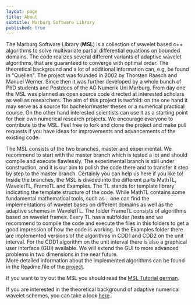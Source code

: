 ```yaml
---
layout: page
title: About
subtitle: Marburg Software Library
published: true
---
```


The Marburg Software Library (**MSL**) is a collection of wavelet based c++ algorithms to solve multivariate partial differential equations on bounded domains. The code realizes several different variants of adaptive wavelet algorithms, that are guaranteed to converge with optimal order. The theoretical background and a lot of additional information can, e.g, be found in "Quellen".
The project was founded in 2002 by Thorsten Raasch and Manuel Werner. Since then it was further developed by a whole bunch of PhD students and Postdocs of the AG Numerik Uni Marburg. From day one the MSL was planned as open source code directed at interested scholars as well as researchers. The aim of this project is twofold: on the one hand it may serve as a source for bachelor/master theses or a numerical practical course. On the other hand interested scientists can use it as a starting point for their own numerical research projects. 
We encourage everyone to contribute to the MSL. Feel free to fork and clone the project and make pull requests if you have ideas for improvements and advancements of the existing code.

The MSL consists of the two branches, master and experimental. We recommend to start with the master branch which is tested a lot and should compile and execute flawlessly. The experimental branch is still under construction, and it is our aim to polish the code there and to transfer it step by step to the master branch. Certainly you can help us here if you like to!   
Inside the branches, the MSL is divided into the different parts MathTL, WaveletTL, FrameTL and Examples. The TL stands for template library indicating the template structure of the code. While MathTL contains some fundamental mathematical tools, such as .. one can find the implementations of wavelet bases on different domains as well as the adaptive schemes in WaveletTL. The folder FrameTL consists of algorithms based on wavelet frames.
Every TL has a subfolder /tests and we recommend to compile the code and execute the files in this folders to get a good impression of how the code is working. In the Examples folder there are implemented versions of the algorithms in CDD1 and CDD2 on the unit interval. For the CDD1 algorithm on the unit interval there is also a graphical user interface (GUI) available. We will extend the GUI to more advanced problems in two dimensions in the near future.  
More detailed information about the implemented algorithms can be found in the Readme file of the [project](https://github.com/agnumerikunimarburg/Marburg_Software_Library).

If you want to try out the MSL you should read the <a href= "../img/howto_msl.pdf" target="blank_"> MSL Tutorial german</a>.
  
If you are interested in the theoretical background of adaptive numerical wavelet schemes, you can take a look <a href= "../img/theoback.pdf" target="blank_"> here</a>.
